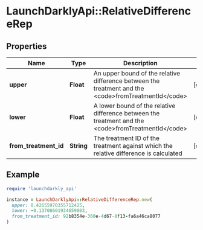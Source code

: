 # LaunchDarklyApi::RelativeDifferenceRep

## Properties

| Name | Type | Description | Notes |
| ---- | ---- | ----------- | ----- |
| **upper** | **Float** | An upper bound of the relative difference between the treatment and the &lt;code&gt;fromTreatmentId&lt;/code&gt; | [optional] |
| **lower** | **Float** | A lower bound of the relative difference between the treatment and the &lt;code&gt;fromTreatmentId&lt;/code&gt; | [optional] |
| **from_treatment_id** | **String** | The treatment ID of the treatment against which the relative difference is calculated | [optional] |

## Example

```ruby
require 'launchdarkly_api'

instance = LaunchDarklyApi::RelativeDifferenceRep.new(
  upper: 0.42655970355712425,
  lower: -0.13708601934659803,
  from_treatment_id: 92b8354e-360e-4d67-8f13-fa6a46ca8077
)
```


